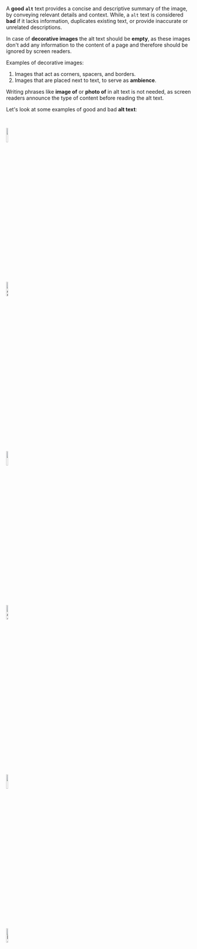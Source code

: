 A **good** **`alt`** text provides a concise and descriptive summary
of the image, by conveying relevant details and context. While,
a `alt` text is considered **bad** if it lacks information, duplicates
existing text, or provide inaccurate or unrelated descriptions.

In case of **decorative images** the alt text should be **empty**, as these
images don't add any information to the content of a page and therefore
should be ignored by screen readers.

Examples of decorative images:

1. Images that act as corners, spacers, and borders.
2. Images that are placed next to text, to serve as **ambience**.

Writing phrases like **image of** or **photo of** in alt text is not needed,
as screen readers announce the type of content before reading the alt text.

Let's look at some examples of good and bad **alt text**:

<codeblock language="html" type="lesson">
<code>
<!--Image 1-->
<img src="https://upload.wikimedia.org/wikipedia/commons/3/3d/Cal%C3%ADope.jpg" width="10%">
<!--
Good
  alt="A black and white kitten"
Bad
  alt="Cat"
-->
<!--Above example with a no image link and alt text added-->
<img src="#" width="10%" alt="A black and white kitten">
<br>

<!--Image 2-->
<img src="https://upload.wikimedia.org/wikipedia/commons/7/7d/Apollo_11_Saturn_V_lifting_off_on_July_16%2C_1969.jpg" width="10%">
<!--
Good
  alt="Apollo 11 Saturn V space vehicle lifting off from Cape Kennedy on July 16, 1969"
Bad
  alt="Photo of a Rocket"
-->
<!--Above example with a no image link and alt text added-->
<img src="#" width="10%" alt="Apollo 11 Saturn V space vehicle lifting off from Cape Kennedy on July 16, 1969">
<br>

<!--Image 3-->
<img src="https://ucarecdn.com/ef793589-6678-4b55-b0b3-8346dfcfea44/" width="10%">
<!--
Good
  alt="Page not found"
Bad
  alt="404"
-->
<!--Above example with a no image link and alt text added-->
<img src="#"  alt="https://ucarecdn.com/ef793589-6678-4b55-b0b3-8346dfcfea44/" width="10%">
</code>
</codeblock>
